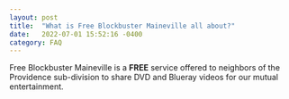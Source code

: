 ```yaml
---
layout: post
title:  "What is Free Blockbuster Maineville all about?"
date:   2022-07-01 15:52:16 -0400
category: FAQ
---
```

Free Blockbuster Maineville is a **FREE** service offered to neighbors of the Providence sub-division to share DVD
and Blueray videos for our mutual entertainment.